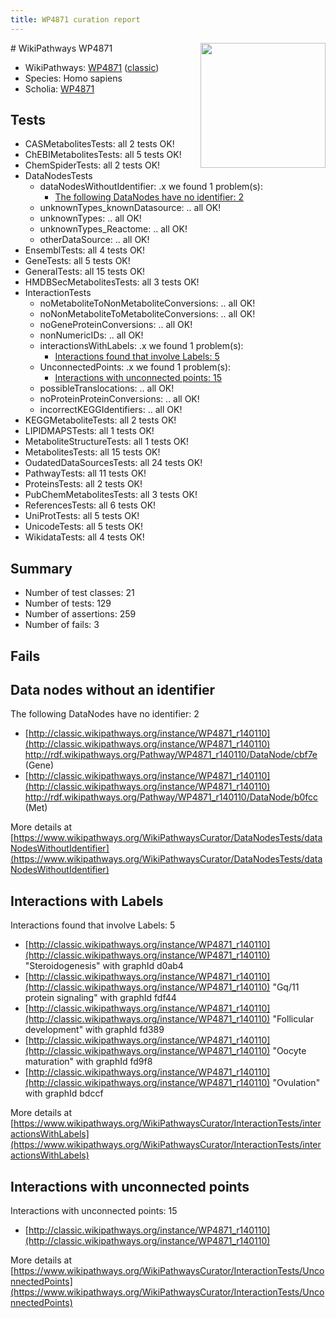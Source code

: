 ```yaml
---
title: WP4871 curation report
---
```


<img style="float: right; width: 200px" src="https://upload.wikimedia.org/wikipedia/commons/thumb/8/83/Wplogo_with_text_500.png/640px-Wplogo_with_text_500.png" />
# WikiPathways WP4871

* WikiPathways: [WP4871](https://wikipathways.org/pathways/WP4871) ([classic](https://classic.wikipathways.org/instance/WP4871))
* Species: Homo sapiens
* Scholia: [WP4871](https://scholia.toolforge.org/wikipathways/WP4871)
## Tests
* CASMetabolitesTests: all 2 tests OK!
* ChEBIMetabolitesTests: all 5 tests OK!
* ChemSpiderTests: all 2 tests OK!
* DataNodesTests
    * dataNodesWithoutIdentifier: .x we found 1 problem(s):
        * [The following DataNodes have no identifier: 2](#d2d32fa1)
    * unknownTypes_knownDatasource: .. all OK!
    * unknownTypes: .. all OK!
    * unknownTypes_Reactome: .. all OK!
    * otherDataSource: .. all OK!
* EnsemblTests: all 4 tests OK!
* GeneTests: all 5 tests OK!
* GeneralTests: all 15 tests OK!
* HMDBSecMetabolitesTests: all 3 tests OK!
* InteractionTests
    * noMetaboliteToNonMetaboliteConversions: .. all OK!
    * noNonMetaboliteToMetaboliteConversions: .. all OK!
    * noGeneProteinConversions: .. all OK!
    * nonNumericIDs: .. all OK!
    * interactionsWithLabels: .x we found 1 problem(s):
        * [Interactions found that involve Labels: 5](#630d267c)
    * UnconnectedPoints: .x we found 1 problem(s):
        * [Interactions with unconnected points: 15](#7f1d407c)
    * possibleTranslocations: .. all OK!
    * noProteinProteinConversions: .. all OK!
    * incorrectKEGGIdentifiers: .. all OK!
* KEGGMetaboliteTests: all 2 tests OK!
* LIPIDMAPSTests: all 1 tests OK!
* MetaboliteStructureTests: all 1 tests OK!
* MetabolitesTests: all 15 tests OK!
* OudatedDataSourcesTests: all 24 tests OK!
* PathwayTests: all 11 tests OK!
* ProteinsTests: all 2 tests OK!
* PubChemMetabolitesTests: all 3 tests OK!
* ReferencesTests: all 6 tests OK!
* UniProtTests: all 5 tests OK!
* UnicodeTests: all 5 tests OK!
* WikidataTests: all 4 tests OK!


## Summary

* Number of test classes: 21
* Number of tests: 129
* Number of assertions: 259
* Number of fails: 3

## Fails

<a name="d2d32fa1" />

## Data nodes without an identifier

The following DataNodes have no identifier: 2

* [http://classic.wikipathways.org/instance/WP4871_r140110](http://classic.wikipathways.org/instance/WP4871_r140110) http://rdf.wikipathways.org/Pathway/WP4871_r140110/DataNode/cbf7e (Gene)
* [http://classic.wikipathways.org/instance/WP4871_r140110](http://classic.wikipathways.org/instance/WP4871_r140110) http://rdf.wikipathways.org/Pathway/WP4871_r140110/DataNode/b0fcc (Met)


More details at [https://www.wikipathways.org/WikiPathwaysCurator/DataNodesTests/dataNodesWithoutIdentifier](https://www.wikipathways.org/WikiPathwaysCurator/DataNodesTests/dataNodesWithoutIdentifier)

<a name="630d267c" />

## Interactions with Labels

Interactions found that involve Labels: 5

* [http://classic.wikipathways.org/instance/WP4871_r140110](http://classic.wikipathways.org/instance/WP4871_r140110) "Steroidogenesis" with graphId d0ab4
* [http://classic.wikipathways.org/instance/WP4871_r140110](http://classic.wikipathways.org/instance/WP4871_r140110) "Gq/11 protein signaling" with graphId fdf44
* [http://classic.wikipathways.org/instance/WP4871_r140110](http://classic.wikipathways.org/instance/WP4871_r140110) "Follicular development" with graphId fd389
* [http://classic.wikipathways.org/instance/WP4871_r140110](http://classic.wikipathways.org/instance/WP4871_r140110) "Oocyte maturation" with graphId fd9f8
* [http://classic.wikipathways.org/instance/WP4871_r140110](http://classic.wikipathways.org/instance/WP4871_r140110) "Ovulation" with graphId bdccf


More details at [https://www.wikipathways.org/WikiPathwaysCurator/InteractionTests/interactionsWithLabels](https://www.wikipathways.org/WikiPathwaysCurator/InteractionTests/interactionsWithLabels)

<a name="7f1d407c" />

## Interactions with unconnected points

Interactions with unconnected points: 15

* [http://classic.wikipathways.org/instance/WP4871_r140110](http://classic.wikipathways.org/instance/WP4871_r140110)


More details at [https://www.wikipathways.org/WikiPathwaysCurator/InteractionTests/UnconnectedPoints](https://www.wikipathways.org/WikiPathwaysCurator/InteractionTests/UnconnectedPoints)

